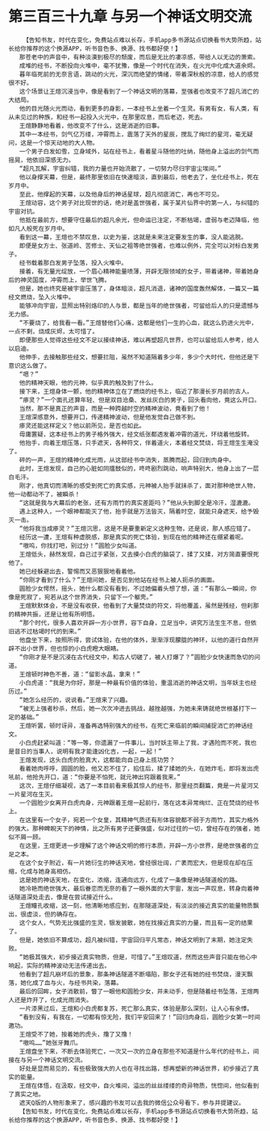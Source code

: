 # 第三百三十九章 与另一个神话文明交流
        【告知书友，时代在变化，免费站点难以长存，手机app多书源站点切换看书大势所趋，站长给你推荐的这个换源APP，听书音色多、换源、找书都好使！】
       那苍老中的声音中，有种淡漠到极尽的颓废，而后是无比的凄凉感，带给人以无边的萧索。
       成堆的经书，不断投向火堆中，毫不犹豫，像是一个时代在消失，在火光中化成大道余烬。
       暮年临死前的无奈言语，跳动的火光，深沉而绝望的情绪，带着深秋般的凉意，给人的感觉很不好。
       这个场景让王煊沉浸当中，像是看到了一个神话文明的落幕，至强者也改变不了超凡消亡的大结局。
       他的目光随火光而动，看到更多的身影，一本经书上坐着一个生灵。有男有女，有人类，有从未见过的种族，和经书一起投入火光中，在那里叹息，而后老迈，死去。
       王煊静静地看着，他改变不了什么，这是消逝的旧事。
       其中一本经书，剑气亿万缕，冲霄而上，震落了天外的星辰，搅乱了绚烂的星河，毫无疑问，这是一个惊天动地的大人物。
       一个男子白发如雪，立身域外，站在经书上，看着星斗随他的吐纳，随他身上溢出的剑气而摇晃，他依旧深感无力。
       “超凡瓦解，宇宙纠错，我的力量也开始流散了，一切努力尽归宇宙尘埃间。”
       他以身撑天幕，但是，最终那里依旧在快速暗淡，直到最后，他老去了，坐化经书上，死在岁月中。
       至此，他撑起的天幕，以及他身后的神话星球，超凡彻底消亡，再也不可见。
       王煊动容，这个男子对比现世的话，绝对是盖世强者，属于某片仙界中的第一人，与纠错的宇宙对抗。
       他抵在最前方，想要守住最后的超凡余光，但命运已注定，不断枯竭，虚弱与老迈降临，他如凡人般死在岁月中。
       看到这一幕，王煊也不禁叹息，以史为鉴，这就是未来注定要发生的事，没人能逃脱。
       即便是女方士、张道岭、苦修士、天仙之祖等绝世强者，也难以例外，完全可以对标白发男子。
       经书载着那白发男子坠落，投入火堆中。
       接着，有无量光绽放，一个眉心精神能量喷薄，开辟无限领域的女子，带着诸神，带着她身后的神灵国度，冲霄而上，举世飞腾。
       但是，她也终究是被宇宙压落了，身体暗淡，超凡消退，诸神的国度轰然解体，一篇又一篇经文燃烧，坠入火堆中。
       能够冲向宇宙，显照出特别烙印的人与景，都是当年的绝世强者，可留给后人的只是遗憾与无力感。
       “不要烧了，给我看一看。”王煊替他们心痛，这都是他们一生的心血，就这么扔进火光中，一点不剩，烧成灰烬，太可惜了。
       即便那些人觉得这些经文不足以接续神话，难以再塑超凡世界，也可以留给后人参考，给人以启迪。
       他伸手，去接触那些经文，想要拦阻，虽然不知道隔着多少年，多少个大时代，但他还是下意识这么做了。
       “嗯？”
       他的精神天眼，他的元神，似乎真的触及到了什么。
       接下来，王煊身体一颤，他的精神体立在了燃烧的经书上，临近了那漫长岁月前的古人。
       “瘆灵？”一个面孔还算年轻、但是双目沧桑、发丝灰白的男子，回头看向他，竟这么开口。
       当然，那不是真正的声音，而是一种跨越时空的精神波动，竟看到了他！
       王煊深感意外，想要开口，传递精神波动，但是他发觉自己做不到。
       瘆灵还能这样定义？他以前所见，是否也如此。
       毋庸置疑，这本经书上的男子格外强大，经文纸张都透发着冲霄的道光，环绕着他旋转。
       他抬手，向着王煊压落，只手遮天，各种符文，伴着道火，本着经文焚烧，将王煊生生淹没了。
       砰的一声，王煊的精神化成光雨，从这部经书中消失，蒸腾而起，回归到肉身中。
       此时，王煊发现，自己的心脏如同擂鼓似的，咚咚剧烈跳动，响声特别大，他身上出了一层白毛汗。
       刚才，他真切而清晰的感受到死亡的真实感，元神被人抬手就抹杀了，面对那种绝世人物，他一动都动不了，被瞬杀！
       “这就是我与大幕后的老张，还有方雨竹的真实差距吗？”他从头到脚全是冷汗，湿漉漉。
       遇上这种人，一个眼神都能灭了他，抬手就是万法皆灭，隔着时空，就能只身遮天，给予毁灭一击。
       “他将我当成瘆灵？”王煊沉思，这是不是要重新定义这种生物，还是说，那人感应错了。
       经历这一遭，王煊有种虚脱感，那是真实的死亡体验，到现在他的精神还在绷紧着呢。
       “嗷呜，你找打吧，别过分！”圆脸少女叫道。
       王煊低头，赫然发现，自己过于紧张，又去摸小白虎的脑袋了，揉了又揉，对方简直要恨死他了。
       她已经躲避出去，警惕而又恶狠狠地看着他。
       “你刚才看到了什么？”王煊问她，是否见到他站在经书上被人扼杀的画面。
       圆脸少女愕然，摇头，她什么都没有看到，不过她偏着头想了想，道：“有那么一瞬间，你像是死寂了，宛若从这个世界消失，只留下一个躯壳。”
       王煊默默体会，不是没有收获，他看到了大量焚烧的符文，将他覆盖，虽然是残经，但刹那的精神共振，还是让他有所明悟。
       “那个时代，很多人喜欢开辟一方小世界，容下自身，立足当中，讲究万法生生不息，但依旧逃不过枯竭时代的到来。”
       他盘坐下来，按照所得，尝试体验，在他的体外，渐渐浮现朦胧的神环，以他的道行自然开辟不出小世界，但也惊的小白虎瞪大眼睛。
       “你刚才是不是沉浸在古代经文中，和古人切磋了，被人打爆了？”圆脸少女快速而急切的问道。
       王煊顿时神色不善，道：“留影水晶，拿来！”
       小白虎道：“我是为你好，那是一种最有价值的体验，重温消逝的神话文明，当年妖主也经历过。”
       “她怎么经历的，说说看。”王煊来了兴趣。
       “被无上强者秒杀，然后，她一次次冲进去挑战，越挫越强，为她未来铸就绝世根基打下一定的基础。”
       王煊听罢，顿时讶异，准备再选特别强大的经书，在死亡来临前的瞬间捕捉消亡的神话经文。
       小白虎赶紧叫道：“等一等，你遗漏了一件事儿，当时妖主带上了我，才遇险而不死，我也是昔日的当事人，说明有我才能逢凶化吉，一起，一起！”
       王煊发现，这头白虎的脸真大，这都能向自己身上揽功劳？
       看着她肉呼呼，圆圆的脸，他又忍不住了，掐住后，揉了揉她的头，在她炸毛，即将发出虎吼前，他抢先开口，道：“你要是不怕死，就元神出窍跟着我来。”
       这次，王煊仔细凝视，选了一本目前看来极其惊人的经书，那里经页翻篇，竟是一片星河又一片星河在生灭。
       一个圆脸少女离开白虎肉身，元神跟着王煊一起前行，落在这本异常绚烂、正在焚烧的经书上。
       在这里有一个女子，宛若一个女皇，其精神气质还有形体容貌都不弱于方雨竹，其实力格外的强大。那种睥睨天下的神情，比之所有男子还要强盛，似对过往的一切，曾经存在的强者，她似不屑一顾。
       在这里，王煊更进一步理解了这个神话文明的修行本质，开辟一方小世界，是绝世强者的立足之本。
       在这个女子附近，有一片她衍生的神话天地，曾经很壮阔，广袤而宏大，但是现在却在压缩，化成与她身高相仿。
       这是她的神话天地，在变化，浓缩，连通向远方，化成了一条像是神话隧道般的路。
       她冷艳而绝世强大，最后眷恋而无奈的看了一眼外面的大宇宙，发出一声叹息，转身向着神话隧道深处走去，像是在尝试接近什么。
       王煊瞳孔收缩，这一刻，他清晰地感应到，在那隧道深处，有淡淡的接近真实的能量物质飘出，很虚淡，但的确存在。
       这个女人，气势无比强盛的生灵，银发披散，她在找接近真实的力量，而且有一定的结果了。
       但是，她依旧不算成功，超凡被纠错，宇宙回归平凡常态，神话文明到了末期，她注定失败。
       “她极其强大，初步接近真实物质，但是，可惜了。”王煊叹道，然而这些声音只能在他心中响起，实际的精神波动无法传递出去。
       他看到了超凡崩坏后的景象，那条神话隧道不断塌陷，那女子还有她的经书焚烧，漫天飘落，她化成了血与火，与经书共染，落幕。
       最后的回眸，女子消散前，瞥了一眼他和圆脸少女，并未动手，但是随着经书坠落，王煊两人还是炸开了，化成光雨消失。
       一片漆黑过后，王煊和小白虎都复苏，死亡那么真实，体验是那么深刻，让人心有余悸。
       “看到没有，有我在，一切都有惊无险，我们平安回来了！”回归肉身后，圆脸少女第一时间邀功。
       王煊受不了她，按着她的虎头，撸了又撸！
       “嗷呜……”她张牙舞爪。
       王煊盘坐下来，不断去体验死亡，一次又一次的立身在那些不知道是什么年代的经书上，间接在与另一个神话文明交流。
       好处是显而易见的，有些极致强大的人也在寻找出路，想再塑新的神话世界，初步接近了真实的能量。
       王煊在体悟，在汲取，经文中，自火堆间，溢出的丝丝缕缕的奇异物质，恍惚间，他似看到了真实之地。
       遮天Q版的人物形象来了，感兴趣的书友可以去我的微信公众号看下，参与并提建议。
       【告知书友，时代在变化，免费站点难以长存，手机app多书源站点切换看书大势所趋，站长给你推荐的这个换源APP，听书音色多、换源、找书都好使！】
